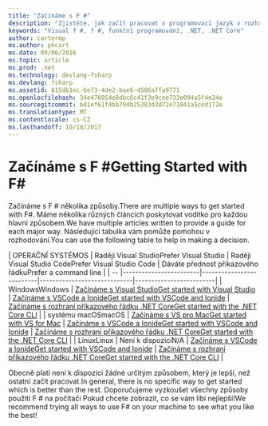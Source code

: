 ```yaml
---
title: "Začínáme s F #"
description: "Zjistěte, jak začít pracovat s programovací jazyk v rozhraní .NET F #."
keywords: "Visual f #, f #, funkční programování, .NET, .NET Core"
author: cartermp
ms.author: phcart
ms.date: 09/06/2016
ms.topic: article
ms.prod: .net
ms.technology: devlang-fsharp
ms.devlang: fsharp
ms.assetid: 615db1ec-6ef3-4de2-bae6-4586affa9771
ms.openlocfilehash: 34e476054e8dbc6c41f3e9cee733e094a5f4e24e
ms.sourcegitcommit: bd1ef61f4bb794b25383d3d72e71041a5ced172e
ms.translationtype: MT
ms.contentlocale: cs-CZ
ms.lasthandoff: 10/18/2017
---
```

# <a name="getting-started-with-f"></a><span data-ttu-id="57171-104">Začínáme s F #</span><span class="sxs-lookup"><span data-stu-id="57171-104">Getting Started with F#</span></span> #

<span data-ttu-id="57171-105">Začínáme s F # několika způsoby.</span><span class="sxs-lookup"><span data-stu-id="57171-105">There are multiple ways to get started with F#.</span></span>  <span data-ttu-id="57171-106">Máme několika různých článcích poskytovat vodítko pro každou hlavní způsobem.</span><span class="sxs-lookup"><span data-stu-id="57171-106">We have multiple articles written to provide a guide for each major way.</span></span>  <span data-ttu-id="57171-107">Následující tabulka vám pomůže pomohou v rozhodování.</span><span class="sxs-lookup"><span data-stu-id="57171-107">You can use the following table to help in making a decision.</span></span>

| <span data-ttu-id="57171-108">OPERAČNÍ SYSTÉM</span><span class="sxs-lookup"><span data-stu-id="57171-108">OS</span></span> | <span data-ttu-id="57171-109">Raději Visual Studio</span><span class="sxs-lookup"><span data-stu-id="57171-109">Prefer Visual Studio</span></span> | <span data-ttu-id="57171-110">Raději Visual Studio Code</span><span class="sxs-lookup"><span data-stu-id="57171-110">Prefer Visual Studio Code</span></span> | <span data-ttu-id="57171-111">Dáváte přednost příkazového řádku</span><span class="sxs-lookup"><span data-stu-id="57171-111">Prefer a command line</span></span> |
| -- |------------------------|--------------------------|-----------------------------|-------------------------|
| <span data-ttu-id="57171-112">Windows</span><span class="sxs-lookup"><span data-stu-id="57171-112">Windows</span></span> | [<span data-ttu-id="57171-113">Začínáme s Visual Studio</span><span class="sxs-lookup"><span data-stu-id="57171-113">Get started with Visual Studio</span></span>](get-started-visual-studio.md) | [<span data-ttu-id="57171-114">Začínáme s VSCode a Ionide</span><span class="sxs-lookup"><span data-stu-id="57171-114">Get started with VSCode and Ionide</span></span>](get-started-vscode.md) | [<span data-ttu-id="57171-115">Začínáme s rozhraní příkazového řádku .NET Core</span><span class="sxs-lookup"><span data-stu-id="57171-115">Get started with the .NET Core CLI</span></span>](get-started-command-line.md) |
| <span data-ttu-id="57171-116">systému macOS</span><span class="sxs-lookup"><span data-stu-id="57171-116">macOS</span></span> | [<span data-ttu-id="57171-117">Začínáme s VS pro Mac</span><span class="sxs-lookup"><span data-stu-id="57171-117">Get started with VS for Mac</span></span>](get-started-with-visual-studio-for-mac.md) | [<span data-ttu-id="57171-118">Začínáme s VSCode a Ionide</span><span class="sxs-lookup"><span data-stu-id="57171-118">Get started with VSCode and Ionide</span></span>](get-started-vscode.md) | [<span data-ttu-id="57171-119">Začínáme s rozhraní příkazového řádku .NET Core</span><span class="sxs-lookup"><span data-stu-id="57171-119">Get started with the .NET Core CLI</span></span>](get-started-command-line.md) |
| <span data-ttu-id="57171-120">Linux</span><span class="sxs-lookup"><span data-stu-id="57171-120">Linux</span></span> | <span data-ttu-id="57171-121">Není k dispozici</span><span class="sxs-lookup"><span data-stu-id="57171-121">N/A</span></span> | [<span data-ttu-id="57171-122">Začínáme s VSCode a Ionide</span><span class="sxs-lookup"><span data-stu-id="57171-122">Get started with VSCode and Ionide</span></span>](get-started-vscode.md) | [<span data-ttu-id="57171-123">Začínáme s rozhraní příkazového řádku .NET Core</span><span class="sxs-lookup"><span data-stu-id="57171-123">Get started with the .NET Core CLI</span></span>](get-started-command-line.md) |

<span data-ttu-id="57171-124">Obecně platí není k dispozici žádné určitým způsobem, který je lepší, než ostatní začít pracovat.</span><span class="sxs-lookup"><span data-stu-id="57171-124">In general, there is no specific way to get started which is better than the rest.</span></span>  <span data-ttu-id="57171-125">Doporučujeme vyzkoušet všechny způsoby použití F # na počítači Pokud chcete zobrazit, co se vám líbí nejlepší!</span><span class="sxs-lookup"><span data-stu-id="57171-125">We recommend trying all ways to use F# on your machine to see what you like the best!</span></span>
